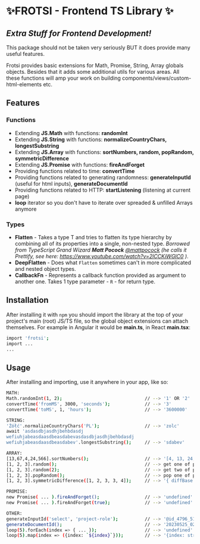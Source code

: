# ✨FROTSI - Frontend TS Library ✨

## _Extra Stuff for Frontend Development!_

This package should not be taken very seriously BUT it does provide many useful features.

Frotsi provides basic extensions for Math, Promise, String, Array globals objects. Besides that it adds some additional utils for various areas. All these functions will amp your work on building components/views/custom-html-elements etc.

## Features

### Functions

- Extending **JS.Math** with functions: **randomInt**
- Extending **JS.String** with functions: **normalizeCountryChars, longestSubstring**
- Extending **JS.Array** with functions: **sortNumbers, random, popRandom, symmetricDifference**
- Extending **JS.Promise** with functions: **fireAndForget**
- Providing functions related to time: **convertTime**
- Providing functions related to generating randomness: **generateInputId** (useful for html inputs), **generateDocumentId**
- Providing functions related to HTTP: **startListening** (listening at current page)
- **loop** iterator so you don't have to iterate over spreaded & unfilled Arrays anymore

### Types

- **Flatten** - Takes a type T and tries to flatten its type hierarchy by combining all of its properties into a single, non-nested type. _Borrowed from TypeScript Grand Wizard **Matt Pocock** [@mattpocock](https://www.github.com/mattpocock) (he calls it Prettify, see here: https://www.youtube.com/watch?v=2lCCKiWGlC0 )_.
- **DeepFlatten** - Does what `Flatten` sometimes can't in more complicated and nested object types.
- **CallbackFn** - Represents a callback function provided as argument to another one. Takes 1 type parameter - `R` - for return type.

## Installation

After installing it with `npm` you should import the library at the top of your project's main (root) JS/TS file, so the global object extensions can attach themselves.
For example in Angular it would be **main.ts**, in React **main.tsx**:

```sh
import 'frotsi';
import ...
...
```

## Usage

After installing and importing, use it anywhere in your app, like so:

```sh
MATH:
Math.randomInt(1, 2);                               // --> '1' OR '2'
convertTime('fromMS', 3000, 'seconds');             // --> '3'
convertTime('toMS', 1, 'hours');                    // --> '3600000'

STRING:
'Żółć'.normalizeCountryChars('PL');                 // --> 'zolc'
await 'asdasdbjasdhjbehbdasdj
wefiuhjabeasdaasdbeasdabevasdasdbjasdhjbehbdasdj
wefiuhjabeasdaasdbeasdabev'.longestSubstring();     // --> 'sdabev'

ARRAY:
[13,67,4,24,566].sortNumbers();                     // --> '[4, 13, 24, 67, 566]'
[1, 2, 3].random();                                 // --> get one of provided
[1, 2, 3].random(2);                                // --> get two of provided
[1, 2, 3].popRandom();                              // --> pop one of provided
[1, 2, 3].symmetricDifference([1, 2, 3, 3, 4]);     // --> '{ diffBase: [], diffCompared: [4] }'

PROMISE:
new Promise( ... ).fireAndForget();                 // --> 'undefined' - simply fires a Promise
new Promise( ... ).fireAndForget(true);             // --> 'undefined' - simply fires a Promise + logs errors

OTHER:
generateInputId('select', 'project-role');          // --> '@id_4796_5196_input_select_data_project-role'
generateDocumentId();                               // --> '20230525_022358_902Z_420'
loop(5).forEach(index => { ... });                  // --> 'undefined' - loops 5 times
loop(5).map(index => ({index: `${index}`}));        // --> '{index: string}[]' - loop 5 times and returns 5-element typed array
```
